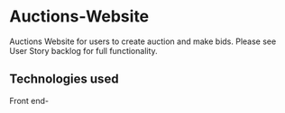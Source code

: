 # Auctions-Website

Auctions Website for users to create auction and make bids. Please see User Story backlog for full functionality.

## Technologies used
Front end- 
